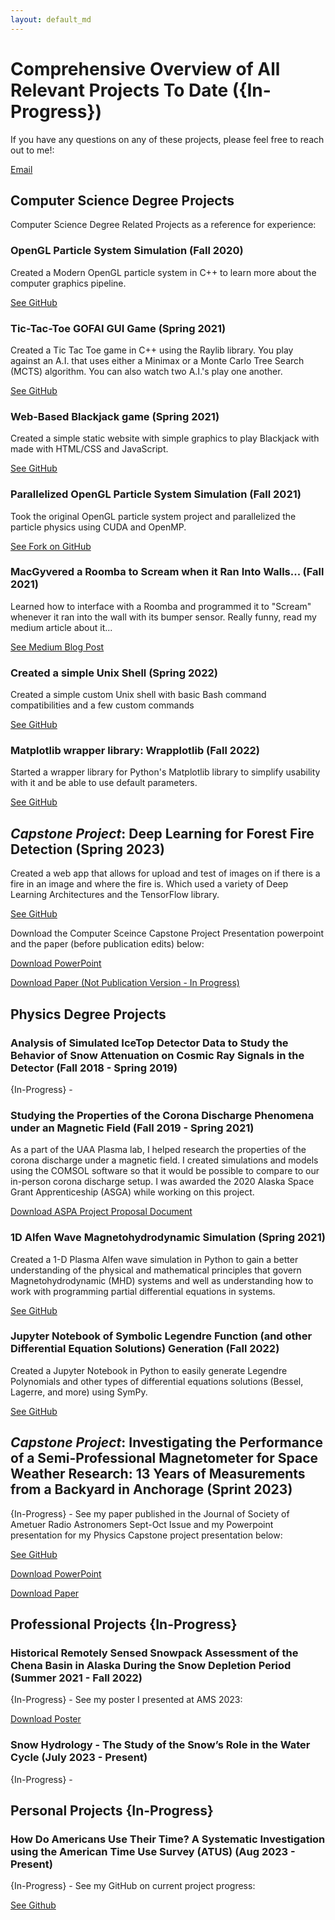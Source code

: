 ```yaml
---
layout: default_md
---
```


# Comprehensive Overview of All Relevant Projects To Date ({In-Progress})

If you have any questions on any of these projects, please feel free to reach out to me!: 

[Email](whbarndt@protonmail.com)

## Computer Science Degree Projects
Computer Science Degree Related Projects as a reference for experience:

### OpenGL Particle System Simulation (Fall 2020)
Created a Modern OpenGL particle system in C++ to learn more about the computer graphics pipeline. 

[See GitHub](https://github.com/whbarndt/ParticleSystemDemoOpenGL)

### Tic-Tac-Toe GOFAI GUI Game (Spring 2021)
Created a Tic Tac Toe game in C++ using the Raylib library. You play against an A.I. that uses either a Minimax or a Monte Carlo Tree Search (MCTS) algorithm. You can also watch two A.I.'s play one another. 

[See GitHub](https://github.com/whbarndt/TicTacToeRaylib)

### Web-Based Blackjack game (Spring 2021)
Created a simple static website with simple graphics to play Blackjack with made with HTML/CSS and JavaScript. 

[See GitHub](https://github.com/whbarndt/web-based-blackjack)

### Parallelized OpenGL Particle System Simulation (Fall 2021)
Took the original OpenGL particle system project and parallelized the particle physics using CUDA and OpenMP. 

[See Fork on GitHub](https://github.com/whbarndt/ParticleSystemDemoOpenGL/tree/parallelization-cuda-openmp)

### MacGyvered a Roomba to Scream when it Ran Into Walls... (Fall 2021)
Learned how to interface with a Roomba and programmed it to "Scream" whenever it ran into the wall with its bumper sensor. Really funny, read my medium article about it...

[See Medium Blog Post](https://medium.com/@whbarndt/silence-of-the-roombas-f13be61aa797) 

### Created a simple Unix Shell (Spring 2022)
Created a simple custom Unix shell with basic Bash command compatibilities and a few custom commands 

[See GitHub](https://github.com/whbarndt/hesh)

### Matplotlib wrapper library: Wrapplotlib (Fall 2022)
Started a wrapper library for Python's Matplotlib library to simplify usability with it and be able to use default parameters. 

[See GitHub](https://github.com/whbarndt/wrapplotlib)

## *Capstone Project*: Deep Learning for Forest Fire Detection (Spring 2023)
Created a web app that allows for upload and test of images on if there is a fire in an image and where the fire is. Which used a variety of Deep Learning Architectures and the TensorFlow library.

[See GitHub](https://github.com/akdasUAF/ForestFireDetection)

Download the Computer Sceince Capstone Project Presentation powerpoint and the paper (before publication edits) below:

[Download PowerPoint](/assets/Forest_Fire_Detection_through_Deep_Learning_Formal_Presentation.pptx)

[Download Paper (Not Publication Version - In Progress)](/assets/Forest_Fire_Detection_using_Deep_Learning.pdf)

## Physics Degree Projects

### Analysis of Simulated IceTop Detector Data to Study the Behavior of Snow Attenuation on Cosmic Ray Signals in the Detector (Fall 2018 - Spring 2019)
{In-Progress} -

### Studying the Properties of the Corona Discharge Phenomena under an Magnetic Field (Fall 2019 - Spring 2021)
As a part of the UAA Plasma lab, I helped research the properties of the corona discharge under a magnetic field. I created simulations and models using the COMSOL software so that it would be possible to compare to our in-person corona discharge setup. I was awarded the 2020 Alaska Space Grant Apprenticeship (ASGA) while working on this project.

[Download ASPA Project Proposal Document](/assets/ASGA-WHB.pdf)

### 1D Alfen Wave Magnetohydrodynamic Simulation (Spring 2021)
Created a 1-D Plasma Alfen wave simulation in Python to gain a better understanding of the physical and mathematical principles that govern Magnetohydrodynamic (MHD) systems and well as understanding how to work with programming partial differential equations in systems. 

[See GitHub](https://github.com/whbarndt/MHD-Alfven-Wave-1D-Sim)

### Jupyter Notebook of Symbolic Legendre Function (and other Differential Equation Solutions) Generation (Fall 2022)
Created a Jupyter Notebook in Python to easily generate Legendre Polynomials and other types of differential equations solutions (Bessel, Lagerre, and more) using SymPy.

[See GitHub](https://github.com/whbarndt/physics-classes-notebooks)

## *Capstone Project*: Investigating the Performance of a Semi-Professional Magnetometer for Space Weather Research: 13 Years of Measurements from a Backyard in Anchorage (Sprint 2023)
{In-Progress} - 
See my paper published in the Journal of Society of Ametuer Radio Astronomers Sept-Oct Issue and my Powerpoint presentation for my Physics Capstone project presentation below:

[See GitHub](https://github.com/whbarndt/samIII-magnetometer-data-analysis)

[Download PowerPoint](/assets/Investigating_the_Performance_of_a_Semi-Professional_Magnetometer.pptx)

[Download Paper](/assets/PHYS_F400_Capstone_Report.pdf)

## Professional Projects {In-Progress}

### Historical Remotely Sensed Snowpack Assessment of the Chena Basin in Alaska During the Snow Depletion Period (Summer 2021 - Fall 2022)
{In-Progress} -
See my poster I presented at AMS 2023:

[Download Poster](/assets/new-poster_draft-ams2023_post_con_fixes.pdf)

### Snow Hydrology - The Study of the Snow’s Role in the Water Cycle (July 2023 - Present)
{In-Progress} - 

## Personal Projects {In-Progress}

### How Do Americans Use Their Time? A Systematic Investigation using the American Time Use Survey (ATUS) (Aug 2023 - Present)
{In-Progress} - 
See my GitHub on current project progress:

[See Github](https://github.com/whbarndt/atus-analysis)